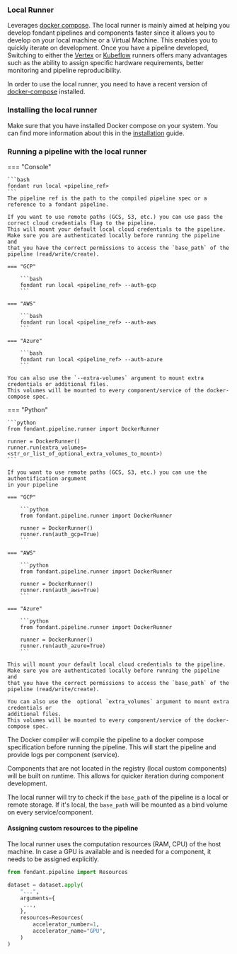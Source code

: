 ### Local Runner

Leverages [docker compose](https://docs.docker.com/compose/). The local runner is mainly aimed
at helping you develop fondant pipelines and components faster since it allows you to develop on
your local machine or a Virtual Machine. This enables you to quickly iterate on development. Once
you have a pipeline developed, Switching to either the [Vertex](vertex.md) or [Kubeflow](kfp.md) runners 
offers many advantages such as the ability to assign specific hardware requirements, 
better monitoring and pipeline reproducibility.

In order to use the local runner, you need to have a recent version of [docker-compose](https://docs.docker.com/compose/install/) installed.

### Installing the local runner

Make sure that you have installed Docker compose on your system. You can find more information 
about this in the [installation](../guides/installation.md) guide.


### Running a pipeline with the local runner

=== "Console"

    ```bash
    fondant run local <pipeline_ref>
    ```
    The pipeline ref is the path to the compiled pipeline spec or a reference to a fondant pipeline.

    If you want to use remote paths (GCS, S3, etc.) you can use pass the correct cloud credentials flag to the pipeline.
    This will mount your default local cloud credentials to the pipeline. Make sure you are authenticated locally before running the pipeline and
    that you have the correct permissions to access the `base_path` of the pipeline (read/write/create). 

    === "GCP"
    
        ```bash
        fondant run local <pipeline_ref> --auth-gcp
        ```

    === "AWS"
    
        ```bash
        fondant run local <pipeline_ref> --auth-aws
        ```

    === "Azure"
    
        ```bash
        fondant run local <pipeline_ref> --auth-azure
        ```

    You can also use the `--extra-volumes` argument to mount extra credentials or additional files.
    This volumes will be mounted to every component/service of the docker-compose spec.


=== "Python"

    ```python 
    from fondant.pipeline.runner import DockerRunner

    runner = DockerRunner()
    runner.run(extra_volumes=<str_or_list_of_optional_extra_volumes_to_mount>)
    ```

    If you want to use remote paths (GCS, S3, etc.) you can use the authentification argument 
    in your pipeline

    === "GCP"
    
        ```python
        from fondant.pipeline.runner import DockerRunner

        runner = DockerRunner()
        runner.run(auth_gcp=True)
        ```

    === "AWS"
    
        ```python
        from fondant.pipeline.runner import DockerRunner

        runner = DockerRunner()
        runner.run(auth_aws=True)
        ```

    === "Azure"
    
        ```python
        from fondant.pipeline.runner import DockerRunner

        runner = DockerRunner()
        runner.run(auth_azure=True)
        ```

    This will mount your default local cloud credentials to the pipeline. Make sure you are authenticated locally before running the pipeline and
    that you have the correct permissions to access the `base_path` of the pipeline (read/write/create). 

    You can also use the  optional `extra_volumes` argument to mount extra credentials or
    additional files.
    This volumes will be mounted to every component/service of the docker-compose spec.


The Docker compiler will compile the pipeline to a docker compose specification before running the pipeline. 
This will start the pipeline and provide logs per component (service).

Components that are not located in the registry (local custom components) will be built on runtime. This allows for quicker iteration
during component development. 

The local runner will try to check if the `base_path` of the pipeline is a local or remote storage. If it's local, the `base_path` will be mounted as a bind volume on every service/component.


#### Assigning custom resources to the pipeline

The local runner uses the computation resources (RAM, CPU) of the host machine. In case a GPU is available and is needed for a component,
it needs to be assigned explicitly. 

```python
from fondant.pipeline import Resources

dataset = dataset.apply(  
    "...",  
    arguments={  
     ...,  
    },  
    resources=Resources(
        accelerator_number=1,
        accelerator_name="GPU",
    )
)
```